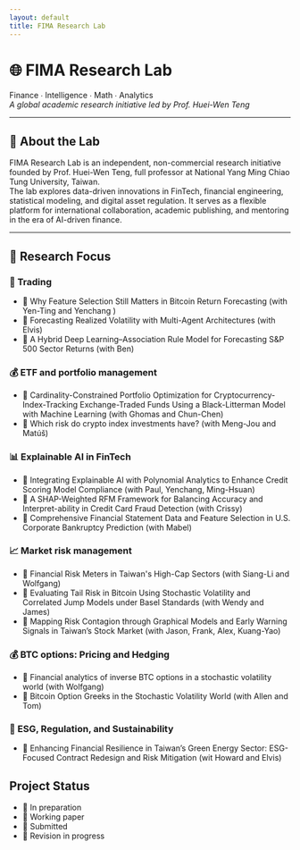 ```yaml
--- 
layout: default
title: FIMA Research Lab
--- 
```



# 🌐 FIMA Research Lab  
Finance ∙ Intelligence ∙ Math ∙ Analytics  
_A global academic research initiative led by Prof. Huei-Wen Teng_

---
## 🎯 About the Lab

FIMA Research Lab is an independent, non-commercial research initiative founded by Prof. Huei-Wen Teng, full professor at National Yang Ming Chiao Tung University, Taiwan.  
The lab explores data-driven innovations in FinTech, financial engineering, statistical modeling, and digital asset regulation. It serves as a flexible platform for international collaboration, academic publishing, and mentoring in the era of AI-driven finance.

---

## 🧭 Research Focus

### 🧠 Trading
- 🚀 Why Feature Selection Still Matters in Bitcoin Return Forecasting (with Yen-Ting and Yenchang )<br>
- 🧩 Forecasting Realized Volatility with Multi-Agent Architectures (with Elvis)<br>
- 🧩 A Hybrid Deep Learning–Association Rule Model for Forecasting S&P 500 Sector Returns (with Ben)<br>

### 💰 ETF and portfolio management  
- 🚀 Cardinality-Constrained Portfolio Optimization for Cryptocurrency-Index-Tracking Exchange-Traded Funds Using a Black-Litterman Model with Machine Learning (with Ghomas and Chun-Chen)<br>
- 🔧 Which risk do crypto index investments have? (with Meng-Jou and Matúš)

### 📊 Explainable AI in FinTech

- 📄 Integrating Explainable AI with Polynomial Analytics to Enhance Credit Scoring Model Compliance (with Paul, Yenchang, Ming-Hsuan)<br>
- 🧩 A SHAP-Weighted RFM Framework for Balancing Accuracy and Interpret-ability in Credit Card Fraud Detection (with Crissy)<br>
- 🧩 Comprehensive Financial Statement Data and Feature Selection in U.S. Corporate Bankruptcy Prediction (with Mabel)<br>

### 📈 Market risk management
- 🚀 Financial Risk Meters in Taiwan's High-Cap Sectors (with Siang-Li and Wolfgang)<br>
- 📄 Evaluating Tail Risk in Bitcoin Using Stochastic Volatility and Correlated Jump Models under Basel Standards (with Wendy and James)<br>
- 📄  Mapping Risk Contagion through Graphical Models and Early Warning Signals in Taiwan’s Stock Market (with Jason, Frank, Alex, Kuang-Yao)<br>

### 💰 BTC options: Pricing and Hedging

- 🔧 Financial analytics of inverse BTC options in a stochastic volatility world (with Wolfgang)<br>
- 🧩 Bitcoin Option Greeks in the Stochastic Volatility World (with Allen and Tom)<br>
  


### 🌱 ESG, Regulation, and Sustainability
- 📄 Enhancing Financial Resilience in Taiwan’s Green Energy Sector: ESG-Focused Contract Redesign and Risk Mitigation (wit Howard and Elvis)<br>
  
## Project Status 
- 🧩 In preparation 
- 📄 Working paper
- 🚀 Submitted 
- 🔧 Revision in progress
